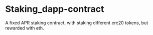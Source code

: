 # Staking_dapp-contract
A fixed APR staking contract, with staking different erc20 tokens, but rewarded with eth.
